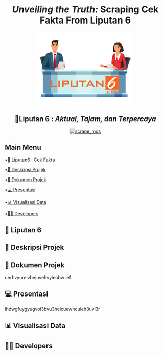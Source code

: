 <div align="center"><h1><b><em>Unveiling the Truth:</em></b> Scraping Cek Fakta From Liputan 6</h1>
</div>
<p align="center" width="60%">
    <img width="60%" src="logo/logo liputan 6.png">
</p>
<div align="center">
<h2>📢Liputan 6 : <em>Aktual, Tajam, dan Terpercaya</em></h2>
    
[![scrape_mds](https://github.com/dwiftrnti/PraktikumMDS-Scrapping/actions/workflows/main.yml/badge.svg)](https://github.com/dwiftrnti/PraktikumMDS-Scrapping/actions/workflows/main.yml)
</div>

##  Main Menu
</div>

•[:newspaper: Liputan6 : Cek Fakta](#newspaper-liputan-6)

•[:mag_right: Deskripsi Projek](#mag_right-deskripsi-projek)

•[:open_file_folder: Dokumen Projek](#open_file_folder-dokumen-projek)

•[:computer: Presentasi](#computer-presentasi)

•[:bar_chart: Visualisasi Data](#bar_chart-visualisasi-data)

•[:woman_technologist: Developers](#woman_technologist-developers)
</div>

## :newspaper: Liputan 6

## :mag_right: Deskripsi Projek

## :open_file_folder: Dokumen Projek

uerhvyureivbeiuvehvyieobw ief

## :computer: Presentasi

ihdwgfuygyugvoi3bvu3heicuewhcuieh3uvi3r

## :bar_chart: Visualisasi Data
## :woman_technologist: Developers


